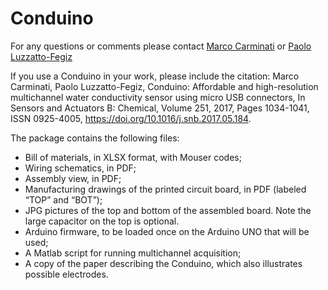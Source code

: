 # Conduino

For any questions or comments please contact 
[Marco Carminati](http://www.deib.polimi.it/eng/people/details/126878) or [Paolo Luzzatto-Fegiz](https://feslab.me.ucsb.edu/people/paolo-luzzatto-fegiz) 

If you use a Conduino in your work, please include the citation:
Marco Carminati, Paolo Luzzatto-Fegiz, Conduino: Affordable and high-resolution multichannel water conductivity sensor using micro USB connectors, In Sensors and Actuators B: Chemical, Volume 251, 2017, Pages 1034-1041, ISSN 0925-4005, https://doi.org/10.1016/j.snb.2017.05.184.


The package contains the following files:

- Bill of materials, in XLSX format, with Mouser codes;
- Wiring schematics, in PDF;
- Assembly view, in PDF;
- Manufacturing drawings of the printed circuit board, in PDF (labeled “TOP” and “BOT”);
- JPG pictures of the top and bottom of the assembled board. Note the large capacitor on the top is optional.
- Arduino firmware, to be loaded once on the Arduino UNO that will be used;
- A Matlab script for running multichannel acquisition;
- A copy of the paper describing the Conduino, which also illustrates possible electrodes.
